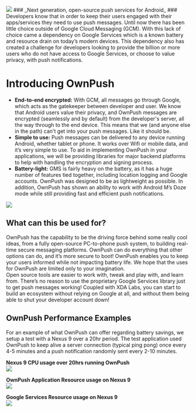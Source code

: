<img src="https://ownpush.com/wp-content/uploads/2016/02/ownpush_128-logoSpelledout.png">
### _Next generation, open-source push services for Android_ ###
Developers know that in order to keep their users engaged with their apps/services they need to use push messages. Until now there has been little choice outside of Google Cloud Messaging (GCM). With this lack of choice came a dependency on Google Services which is a known battery and resource drain on today’s modern devices. This dependency also has created a challenge for developers looking to provide the billion or more users who do not have access to Google Services, or choose to value privacy, with push notifications.

# Introducing OwnPush #
* **End-to-end encrypted:** With GCM, all messages go through Google, which acts as the gatekeeper between developer and user. We know that Android users value their privacy, and OwnPush messages are encrypted (seamlessly and by default) from the developer's server, all the way through to the end device. This means that we (and anyone else in the path) can't get into your push messages. Like it should be.
* **Simple to use:** Push messages can be delivered to any device running Android, whether tablet or phone. It works over Wifi or mobile data, and it’s very simple to use. To aid in implementing OwnPush in your applications, we will be providing libraries for major backend platforms to help with handling the encryption and signing process. 
* **Battery-light:** GMS is fairly heavy on the battery, as it has a huge number of features tied together, including location logging and Google accounts. OwnPush was designed to be as lightweight as possible. In addition, OwnPush has shown an ability to work with Android M’s Doze mode while still providing fast and efficient push notifications.
<img src="https://ownpush.com/wp-content/uploads/2016/02/ownpush_structural.png">

## What can this be used for? ##
OwnPush has the capability to be the driving force behind some really cool ideas, from a fully open-source PC-to-phone push system, to building real-time secure messaging platforms. OwnPush can do everything that other options can do, and it’s more secure to boot! OwnPush enables you to keep your users informed while not impacting battery life. We hope that the uses for OwnPush are limited only to your imagination.  
Open source tools are easier to work with, tweak and play with, and learn from. There’s no reason to use the proprietary Google Services library just to get push messages working! Coupled with XDA Labs, you can start to build an ecosystem without relying on Google at all, and without them being able to shut your developer account down!

## OwnPush Performance Examples ##
For an example of what OwnPush can offer regarding battery savings, we setup a test with a Nexus 9 over a 20hr period. The test application used OwnPush to keep alive a server connection (typical ping pong) once every 4-5 minutes and a push notification randomly sent every 2-10 minutes.  

**Nexus 9 CPU usage over 20hrs running OwnPush**  
<img src="https://ownpush.com/wp-content/uploads/2016/02/ownPush-n9-20hrs-usage.jpg">  

**OwnPush Application Resource usage on Nexus 9**  
<img src="https://ownpush.com/wp-content/uploads/2016/02/ownPush-n9-application-usage.jpg">  

**Google Services Resource usage on Nexus 9**  
<img src="https://ownpush.com/wp-content/uploads/2016/02/ownPush-n9-gms-usage.jpg">
